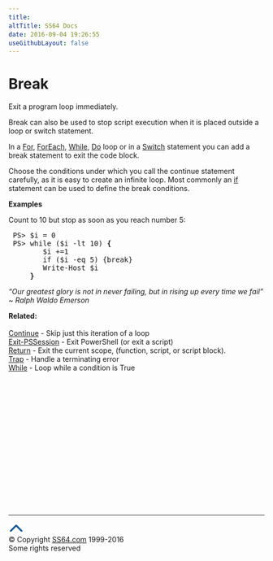 ```yaml
---
title:
altTitle: SS64 Docs
date: 2016-09-04 19:26:55
useGithubLayout: false
---
```

<!-- #BeginLibraryItem "/Library/head_ps.lbi" --><!-- #EndLibraryItem --><h1>Break</h1> 
<p>Exit a program loop immediately.</p>
<p>Break can also be used to stop script execution when it is placed outside a loop or switch statement.</p>
<p>In a <a href="for.html">For</a>, <a href="foreach.html">ForEach</a>, <a href="while.html">While</a>,  <a href="do.html">Do</a> loop or in a <a href="switch.html">Switch</a> statement you can add a <span class="code">break</span> statement to exit the code block. </p>
<p>Choose the conditions under which you call the continue statement carefully, as it is easy to create an infinite loop. Most commonly an <a href="if.html"><span class="code">if</span></a> statement can be used to define the break conditions. </p>
<p><b>Examples</b></p>
<p>Count to 10 but stop as soon as you reach number 5:</p>

<pre> PS&gt; $i = 0
 PS&gt; while ($i -lt 10) <b>{</b>
        $i +=1 
        if ($i -eq 5) {break}
        Write-Host $i
     <b>}</b></pre>
<p class="quote"><i>“Our greatest glory is not in never failing, but in rising up every time we fail” ~ Ralph Waldo Emerson</i></p>
<p><b>Related:</b><br>
  <br>
<a href="continue.html">Continue</a> - Skip just this iteration of a loop<br>
<a href="exit-pssession.html">Exit-PSSession</a> - 
Exit PowerShell (or exit a script)<br>
<a href="return.html">Return</a> -  Exit the current scope, (function, script, or script block).<br>
<a href="trap.html">Trap</a> - 
Handle a terminating error<br>
<a href="while.html">While</a> - Loop while a condition is True</p><!-- #BeginLibraryItem "/Library/foot_ps.lbi" --><p>
<!-- PowerShell300 -->
<ins class="adsbygoogle" style="display:inline-block;width:300px;height:250px" data-ad-client="ca-pub-6140977852749469" data-ad-slot="6253539900"></ins>
<script>
(adsbygoogle = window.adsbygoogle || []).push({});
</script></p>
<hr>
<div id="bl" class="footer"><a href="break.html#"><img src="../images/top.png" width="30" height="22" alt="Back to the Top"></a></div>
<div id="br" class="footer, tagline">© Copyright <a href="http://ss64.com/">SS64.com</a> 1999-2016<br>
Some rights reserved</div><!-- #EndLibraryItem -->


